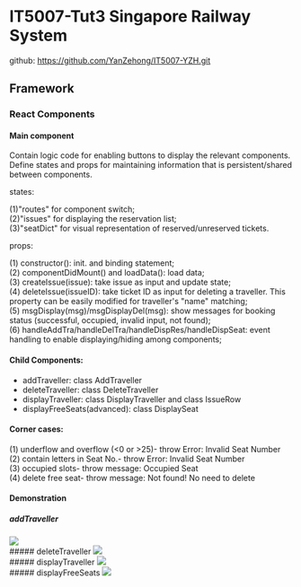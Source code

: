 # IT5007-Tut3 Singapore Railway System
github: https://github.com/YanZehong/IT5007-YZH.git

## Framework
### React Components
#### Main component
<DisplayHomepage /> Contain logic code for enabling buttons to display the relevant components. Define states and props for maintaining information that is persistent/shared between components.  

states:

(1)"routes" for component switch;  
(2)"issues" for displaying the reservation list;  
(3)"seatDict" for visual representation of reserved/unreserved tickets.  

props:

(1) constructor(): init. and binding statement;  
(2) componentDidMount() and loadData(): load data;  
(3) createIssue(issue): take issue as input and update state;  
(4) deleteIssue(issueID): take ticket ID as input for deleting a traveller. This property can be easily modified for traveller's "name" matching;  
(5) msgDisplay(msg)/msgDisplayDel(msg): show messages for booking status (successful, occupied, invalid input, not found);  
(6) handleAddTra/handleDelTra/handleDispRes/handleDispSeat: event handling to enable displaying/hiding among components;

#### Child Components:
- addTraveller: class AddTraveller  
- deleteTraveller: class DeleteTraveller  
- displayTraveller: class DisplayTraveller and class IssueRow  
- displayFreeSeats(advanced): class DisplaySeat  

#### Corner cases:
(1) underflow and overflow (<0 or >25)- throw Error: Invalid Seat Number  
(2) contain letters in Seat No.- throw Error: Invalid Seat Number  
(3) occupied slots- throw message: Occupied Seat  
(4) delete free seat- throw message: Not found! No need to delete  

#### Demonstration
##### addTraveller
<image src="/images/add-case1.PNG"/>
<br />
##### deleteTraveller
<image src="/images/delete-case4.PNG"/>
<br />
##### displayTraveller
<image src="/images/list-before-delete.PNG"/>
<br />
##### displayFreeSeats
<image src="/images/seats-before-delete.PNG"/>
<br />
